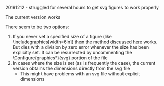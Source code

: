 20191212 - struggled for several hours to get svg figures to work properly

The current version works

There seem to be two options:

1. If you never set a specified size of a figure (like \includegraphics[width=6in]) then the method discussed [here](https://tug.org/pipermail/tex4ht/2015q2/001166.html) works. But dies with a division by zero error whenever the size has been explicitly set. It can be resurrected by uncommenting the \Configure{graphics\*}{svg} portion of the file
1. In cases where the size is set (as is frequently the case), the current version obtains the dimensions directly from the svg file
   - This might have problems with an svg file without explicit dimensions
